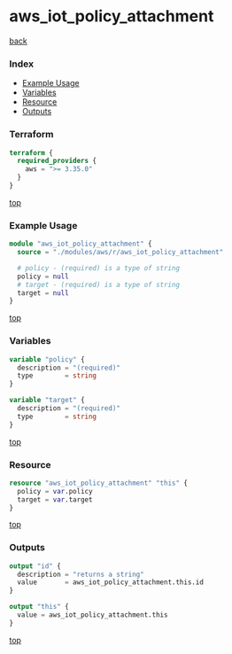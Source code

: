 # aws_iot_policy_attachment

[back](../aws.md)

### Index

- [Example Usage](#example-usage)
- [Variables](#variables)
- [Resource](#resource)
- [Outputs](#outputs)

### Terraform

```terraform
terraform {
  required_providers {
    aws = ">= 3.35.0"
  }
}
```

[top](#index)

### Example Usage

```terraform
module "aws_iot_policy_attachment" {
  source = "./modules/aws/r/aws_iot_policy_attachment"

  # policy - (required) is a type of string
  policy = null
  # target - (required) is a type of string
  target = null
}
```

[top](#index)

### Variables

```terraform
variable "policy" {
  description = "(required)"
  type        = string
}

variable "target" {
  description = "(required)"
  type        = string
}
```

[top](#index)

### Resource

```terraform
resource "aws_iot_policy_attachment" "this" {
  policy = var.policy
  target = var.target
}
```

[top](#index)

### Outputs

```terraform
output "id" {
  description = "returns a string"
  value       = aws_iot_policy_attachment.this.id
}

output "this" {
  value = aws_iot_policy_attachment.this
}
```

[top](#index)
